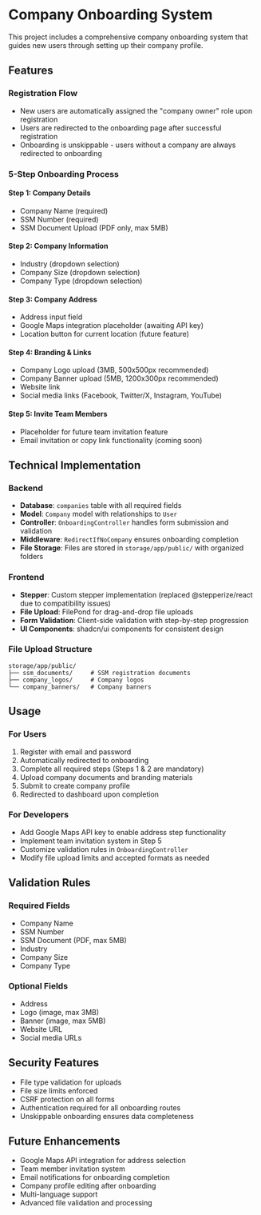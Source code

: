 # Company Onboarding System

This project includes a comprehensive company onboarding system that guides new users through setting up their company profile.

## Features

### Registration Flow
- New users are automatically assigned the "company owner" role upon registration
- Users are redirected to the onboarding page after successful registration
- Onboarding is unskippable - users without a company are always redirected to onboarding

### 5-Step Onboarding Process

#### Step 1: Company Details
- Company Name (required)
- SSM Number (required)
- SSM Document Upload (PDF only, max 5MB)

#### Step 2: Company Information
- Industry (dropdown selection)
- Company Size (dropdown selection)
- Company Type (dropdown selection)

#### Step 3: Company Address
- Address input field
- Google Maps integration placeholder (awaiting API key)
- Location button for current location (future feature)

#### Step 4: Branding & Links
- Company Logo upload (3MB, 500x500px recommended)
- Company Banner upload (5MB, 1200x300px recommended)
- Website link
- Social media links (Facebook, Twitter/X, Instagram, YouTube)

#### Step 5: Invite Team Members
- Placeholder for future team invitation feature
- Email invitation or copy link functionality (coming soon)

## Technical Implementation

### Backend
- **Database**: `companies` table with all required fields
- **Model**: `Company` model with relationships to `User`
- **Controller**: `OnboardingController` handles form submission and validation
- **Middleware**: `RedirectIfNoCompany` ensures onboarding completion
- **File Storage**: Files are stored in `storage/app/public/` with organized folders

### Frontend
- **Stepper**: Custom stepper implementation (replaced @stepperize/react due to compatibility issues)
- **File Upload**: FilePond for drag-and-drop file uploads
- **Form Validation**: Client-side validation with step-by-step progression
- **UI Components**: shadcn/ui components for consistent design

### File Upload Structure
```
storage/app/public/
├── ssm_documents/     # SSM registration documents
├── company_logos/     # Company logos
└── company_banners/   # Company banners
```

## Usage

### For Users
1. Register with email and password
2. Automatically redirected to onboarding
3. Complete all required steps (Steps 1 & 2 are mandatory)
4. Upload company documents and branding materials
5. Submit to create company profile
6. Redirected to dashboard upon completion

### For Developers
- Add Google Maps API key to enable address step functionality
- Implement team invitation system in Step 5
- Customize validation rules in `OnboardingController`
- Modify file upload limits and accepted formats as needed

## Validation Rules

### Required Fields
- Company Name
- SSM Number
- SSM Document (PDF, max 5MB)
- Industry
- Company Size
- Company Type

### Optional Fields
- Address
- Logo (image, max 3MB)
- Banner (image, max 5MB)
- Website URL
- Social media URLs

## Security Features
- File type validation for uploads
- File size limits enforced
- CSRF protection on all forms
- Authentication required for all onboarding routes
- Unskippable onboarding ensures data completeness

## Future Enhancements
- Google Maps API integration for address selection
- Team member invitation system
- Email notifications for onboarding completion
- Company profile editing after onboarding
- Multi-language support
- Advanced file validation and processing 
